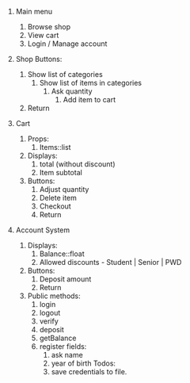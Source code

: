 1. Main menu
    1. Browse shop
    1. View cart
    1. Login / Manage account

1. Shop
    Buttons:
    1. Show list of categories
        1. Show list of items in categories
            1. Ask quantity
                1. Add item to cart
    1. Return

1. Cart
    1. Props:
        1. Items::list
    1. Displays:
        1. total (without discount)
        1. Item subtotal
    1. Buttons:
        1. Adjust quantity
        1. Delete item
        1. Checkout
        1. Return

1. Account System
    <!-- By default treats user as a guest -->
    1. Displays:
        1. Balance::float
        1. Allowed discounts - Student | Senior | PWD
    1. Buttons:
        1. Deposit amount
        1. Return
    1. Public methods:
        1. login
        1. logout
        1. verify
        1. deposit
        1. getBalance
        1. register
            fields:
            1. ask name
            1. year of birth
            Todos:
            1. save credentials to file.